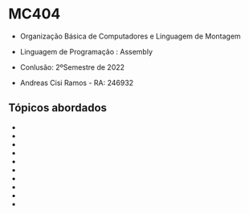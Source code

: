 # MC404
- Organização Básica de Computadores e Linguagem de Montagem
- Linguagem de Programação : Assembly
- Conlusão: 2ºSemestre de 2022

- Andreas Cisi Ramos - RA: 246932

## Tópicos abordados
 -
 -
 -
 -
 -
 -
 -
 -
 -
 -
